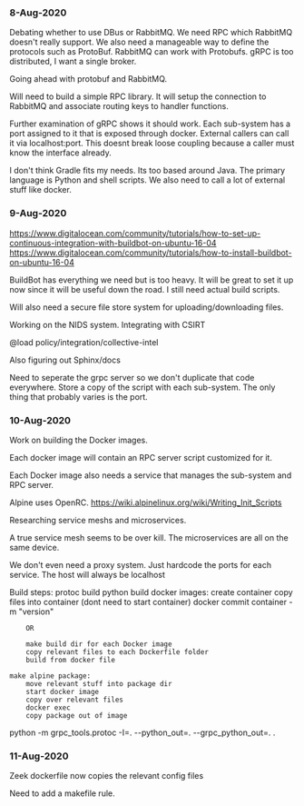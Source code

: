 ### 8-Aug-2020

Debating whether to use DBus or RabbitMQ. We need RPC which RabbitMQ doesn't really support. We also need a manageable way to define the protocols such as ProtoBuf. RabbitMQ can work with Protobufs. gRPC is too distributed, I want a single broker.

Going ahead with protobuf and RabbitMQ. 

Will need to build a simple RPC library. It will setup the connection to RabbitMQ and associate routing keys to handler functions.

Further examination of gRPC shows it should work. Each sub-system has a port assigned to it that is exposed through docker. External callers can call it via localhost:port. This doesnt break loose coupling because a caller must know the interface already.

I don't think Gradle fits my needs. Its too based around Java. The primary language is Python and shell scripts. We also need to call a lot of external stuff like docker.

### 9-Aug-2020

https://www.digitalocean.com/community/tutorials/how-to-set-up-continuous-integration-with-buildbot-on-ubuntu-16-04
https://www.digitalocean.com/community/tutorials/how-to-install-buildbot-on-ubuntu-16-04

BuildBot has everything we need but is too heavy. It will be great to set it up now since it will be useful down the road. I still need actual build scripts.

Will also need a secure file store system for uploading/downloading files.

Working on the NIDS system. Integrating with CSIRT

@load policy/integration/collective-intel

Also figuring out Sphinx/docs

Need to seperate the grpc server so we don't duplicate that code everywhere. Store a copy of the script with each sub-system. The only thing that probably varies is the port.

### 10-Aug-2020

Work on building the Docker images.

Each docker image will contain an RPC server script customized for it.

Each Docker image also needs a service that manages the sub-system and RPC server.

Alpine uses OpenRC. https://wiki.alpinelinux.org/wiki/Writing_Init_Scripts

Researching service meshs and microservices.

A true service mesh seems to be over kill. The microservices are all on the same device. 

We don't even need a proxy system. Just hardcode the ports for each service. The host will always be localhost

Build steps:
	protoc
	build python
	build docker images:
		create container
		copy files into container (dont need to start container)
		docker commit container -m "version"
		
		OR
		
		make build dir for each Docker image
		copy relevant files to each Dockerfile folder
		build from docker file
		
	make alpine package:
		move relevant stuff into package dir
		start docker image
		copy over relevant files
		docker exec
		copy package out of image
		
python -m grpc_tools.protoc -I=. --python_out=. --grpc_python_out=. .

### 11-Aug-2020

Zeek dockerfile now copies the relevant config files

Need to add a makefile rule.